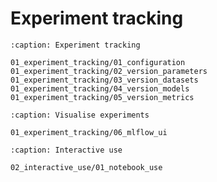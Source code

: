 # Experiment tracking

```{toctree}
:caption: Experiment tracking

01_experiment_tracking/01_configuration
01_experiment_tracking/02_version_parameters
01_experiment_tracking/03_version_datasets
01_experiment_tracking/04_version_models
01_experiment_tracking/05_version_metrics
```

```{toctree}
:caption: Visualise experiments

01_experiment_tracking/06_mlflow_ui
```

```{toctree}
:caption: Interactive use

02_interactive_use/01_notebook_use
```
